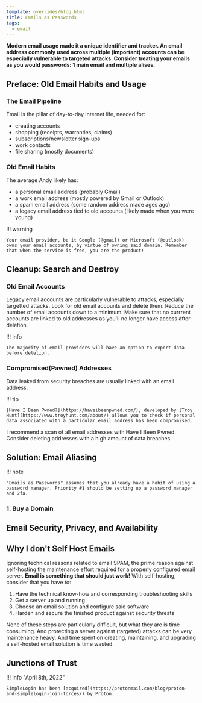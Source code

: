 ```yaml
---
template: overrides/blog.html
title: Emails as Passwords
tags:
  - email
---
```


__Modern email usage made it a unique identifier and tracker. An email address commonly used across multiple (important) accounts can be especially vulnerable to targeted attacks. Consider treating your emails as you would passwords: 1 main email and multiple alises.__

## Preface: Old Email Habits and Usage

### The Email Pipeline

Email is the pillar of day-to-day internet life, needed for:

- creating accounts
- shopping (receipts, warranties, claims)
- subscriptions/newsletter sign-ups
- work contacts
- file sharing (mostly documents)

### Old Email Habits

The average Andy likely has:

- a personal email address (probably Gmail)
- a work email address (mostly powered by Gmail or Outlook)
- a spam email address (some random address made ages ago)
- a legacy email address tied to old accounts (likely made when you were young)

!!! warning

	Your email provider, be it Google (@gmail) or Microsoft (@outlook) owns your email accounts, by virtue of owning said domain. Remember that when the service is free, you are the product!


## Cleanup: Search and Destroy

### Old Email Accounts

Legacy email accounts are particularly vulnerable to attacks, especially targetted attacks. Look for old email accounts and delete them. Reduce the number of email accounts down to a minimum. Make sure that no currrent accounts are linked to old addresses as you'll no longer have access after deletion.

!!! info

	The majority of email providers will have an option to export data before deletion.

### Compromised(Pawned) Addresses

Data leaked from security breaches are usually linked with an email address.

!!! tip

	[Have I Been Pwned?](https://haveibeenpwned.com/), developed by [Troy Hunt](https://www.troyhunt.com/about/) allows you to check if personal data associated with a particular email address has been compromised.

I recommend a scan of all email addresses with Have I Been Pwned. Consider deleting addresses with a high amount of data breaches.

## Solution: Email Aliasing

!!! note

	"Emails as Passwords" assumes that you already have a habit of using a password manager. Priority #1 should be setting up a password manager and 2fa.

### 1. Buy a Domain

## Email Security, Privacy, and Availability

## Why I don't Self Host Emails

Ignoring technical reasons related to email SPAM, the prime reason against self-hosting the maintenance effort required for a properly configured email server. **Email is something that should just work!** With self-hosting, consider that you have to:

1. Have the technical know-how and corresponding troubleshooting skills
2. Get a server up and running
3. Choose an email solution and configure said software
4. Harden and secure the finished product against security threats

None of these steps are particularly difficult, but what they are is time consuming. And protecting a server against (targeted) attacks can be very maintenance heavy. And time spent on creating, maintaining, and upgrading a self-hosted email solution is time wasted.

## Junctions of Trust

!!! info "April 8th, 2022"

	SimpleLogin has been [acquired](https://protonmail.com/blog/proton-and-simplelogin-join-forces/) by Proton.



